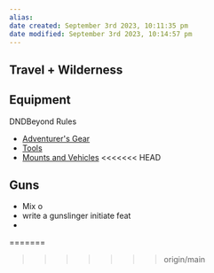 ```yaml
---
alias: 
date created: September 3rd 2023, 10:11:35 pm
date modified: September 3rd 2023, 10:14:57 pm
---
```

## Travel + Wilderness

## Equipment
DNDBeyond Rules
- [Adventurer's Gear](https://www.dndbeyond.com/sources/phb/equipment#AdventuringGear)
- [Tools](https://www.dndbeyond.com/sources/phb/equipment#Tools)
- [Mounts and Vehicles](https://www.dndbeyond.com/sources/phb/equipment#MountsandVehicles)
<<<<<<< HEAD

## Guns
- Mix o
- write a gunslinger initiate feat
- 
=======
>>>>>>> origin/main
